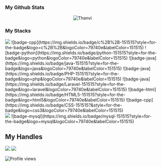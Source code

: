 <!-- ### Hi there 👋 -->

<!--
**thanvi47/thanvi47** is a ✨ _special_ ✨ repository because its `README.md` (this file) appears on your GitHub profile.

Here are some ideas to get you started:

- 🔭 I’m currently working on ...
- 🌱 I’m currently learning ...
- 👯 I’m looking to collaborate on ...
- 🤔 I’m looking for help with ...
- 💬 Ask me about ...
- 📫 How to reach me: ...
- 😄 Pronouns: ...
- ⚡ Fun fact: ...
-->
### My Github Stats
<p align="center"> <img src="https://github-readme-stats.vercel.app/api?username=thanvi47&show_icons=true&count_private=true&theme=dark" alt="Thanvi" />

### My Stacks
<img src="https://img.shields.io/badge/Languages-151515?style=for-the-badge&logo=plex&logoColor=FFFFFF">
 ![badge-cpp](https://img.shields.io/badge/c%2B%2B-151515?style=for-the-badge&logo=c%2B%2B&logoColor=79740e&labelColor=151515)
 ![badge-python](https://img.shields.io/badge/python-151515?style=for-the-badge&logo=python&logoColor=79740e&labelColor=151515)
 ![badge-java](https://img.shields.io/badge/java-151515?style=for-the-badge&logo=java&logoColor=79740e&labelColor=151515)
 ![badge-java](https://img.shields.io/badge/PHP-151515?style=for-the-badge&logo=php&logoColor=79740e&labelColor=151515) 
 ![badge-java](https://img.shields.io/badge/Laravel-151515?style=for-the-badge&logo=laravel&logoColor=79740e&labelColor=151515) 
 ![badge-html](https://img.shields.io/badge/HTML5-151515?style=for-the-badge&logo=html5&logoColor=79740e&labelColor=151515)
 ![badge-cpp](https://img.shields.io/badge/CSS-151515?&style=for-the-badge&logo=css3&logoColor=79740e&labelColor=151515)
 <br/>
<img src="https://img.shields.io/badge/Database-151515?style=for-the-badge&logo=Redis&logoColor=FFFFFF">
 ![badge-mysql](https://img.shields.io/badge/mysql-151515?style=for-the-badge&logo=mysql&logoColor=79740e&labelColor=151515)

## My Handles
 [<img src="https://img.shields.io/badge/Thanvi-151515?style=for-the-badge&logo=linkedin&logoColor=white">](https://www.linkedin.com/in/md-mhatheul-hasan-thanvi-9321b8204//)
 [<img src="https://img.shields.io/badge/Thanvi-151515?style=for-the-badge&logo=github&logoColor=79740e">](https://profile-summary-for-github.com/user/thanvi47) 
<!--  [<img src="https://img.shields.io/badge/PrimeX-151515?style=for-the-badge&logo=codeforces&logoColor=79740e">](https://codeforces.com/profile/PrimeX)  -->
<!--  [<img src="https://img.shields.io/badge/jsprince-151515?style=for-the-badge&logo=codechef&logoColor=79740e">](https://www.codechef.com/users/jsprince) -->
<!--  [<img src="https://img.shields.io/badge/primex-151515?style=for-the-badge&logo=SVG&logoColor=79740e">](https://lightoj.com/user/primex) -->
<!--  [<img src="https://img.shields.io/badge/primex-151515?style=for-the-badge&logo=SVG&logoColor=79740e">](https://www.spoj.com/users/primex/) -->
 
![Profile views](https://gpvc.arturio.dev/thanvi47)
